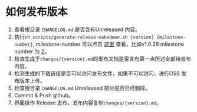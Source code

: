 # 如何发布版本
1. 查看根目录 `CHANGELOG.md` 是否含有Unreleased 内容。
2. 执行`sh scripts/generate-release-makedown.sh {version} {milestone-number}`, milestone-number 可以点击 [这里](https://github.com/alibaba/ilogtail/milestones) 查看，比如v1.0.28 milestone number 为 [2](https://github.com/alibaba/ilogtail/milestone/2)。
3. 检查生成于`changes/{version}.md`的发布文档是否含有第一点所述全部待发布内容。
3. 检测生成的下载链接是否可以访问发布文件，如果不可以访问，进行OSS 发布版本上传。
4. 检查根目录 `CHANGELOG.md` Unreleased 部分是否已经删除。
5. Commit & Push github。
6. 界面操作 Release 发布，发布内容复制`changes/{version}.md`。